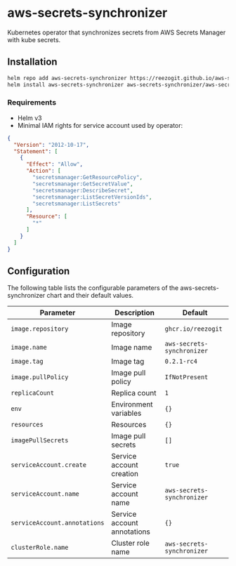 # aws-secrets-synchronizer

Kubernetes operator that synchronizes secrets from AWS Secrets Manager with kube secrets.

## Installation

```bash
helm repo add aws-secrets-synchronizer https://reezogit.github.io/aws-secrets-synchronizer
helm install aws-secrets-synchronizer aws-secrets-synchronizer/aws-secrets-synchronizer
```

### Requirements

- Helm v3
- Minimal IAM rights for service account used by operator:

```json
{
  "Version": "2012-10-17",
  "Statement": [
    {
      "Effect": "Allow",
      "Action": [
        "secretsmanager:GetResourcePolicy",
        "secretsmanager:GetSecretValue",
        "secretsmanager:DescribeSecret",
        "secretsmanager:ListSecretVersionIds",
        "secretsmanager:ListSecrets"
      ],
      "Resource": [
        "*"
      ]
    }
  ]
}
```

## Configuration

The following table lists the configurable parameters of the aws-secrets-synchronizer chart and their default values.

| Parameter                    | Description                 | Default                    |
|------------------------------|-----------------------------|----------------------------|
| `image.repository`           | Image repository            | `ghcr.io/reezogit`         |
| `image.name`                 | Image name                  | `aws-secrets-synchronizer` |
| `image.tag`                  | Image tag                   | `0.2.1-rc4`                    |
| `image.pullPolicy`           | Image pull policy           | `IfNotPresent`             |
| `replicaCount`               | Replica count               | `1`                        |
| `env`                        | Environment variables       | `{}`                       |
| `resources`                  | Resources                   | `{}`                       |
| `imagePullSecrets`           | Image pull secrets          | `[]`                       |
| `serviceAccount.create`      | Service account creation    | `true`                     |
| `serviceAccount.name`        | Service account name        | `aws-secrets-synchronizer` |
| `serviceAccount.annotations` | Service account annotations | `{}`                       |
| `clusterRole.name`           | Cluster role name           | `aws-secrets-synchronizer` |
